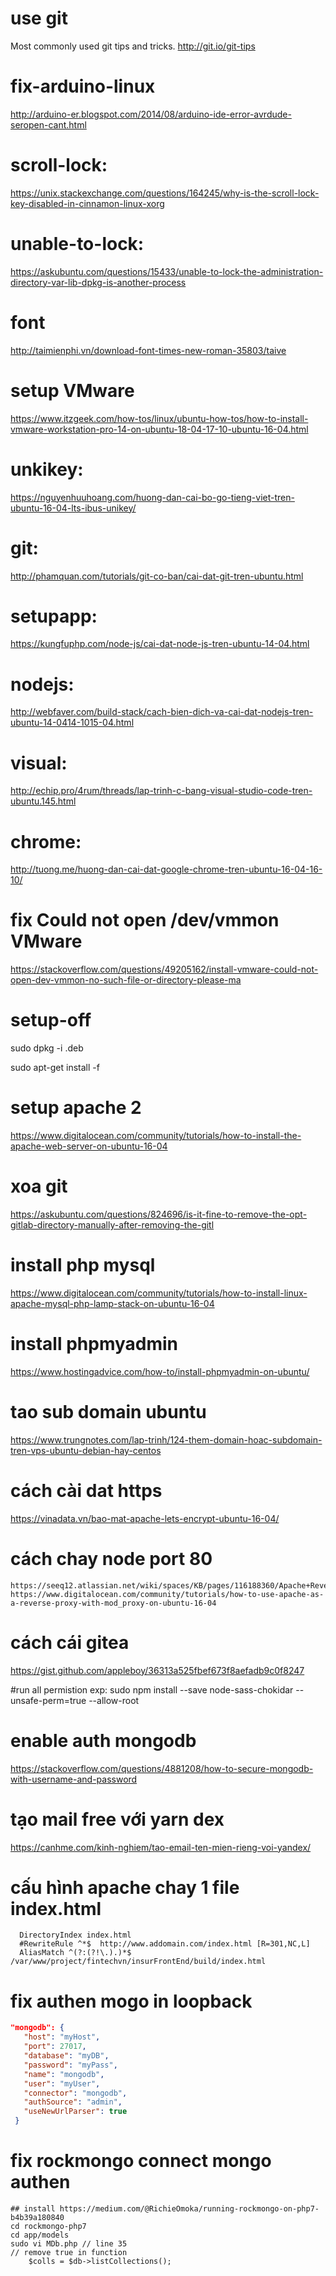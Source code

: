 # use git
  Most commonly used git tips and tricks. http://git.io/git-tips
# fix-arduino-linux
  http://arduino-er.blogspot.com/2014/08/arduino-ide-error-avrdude-seropen-cant.html
# scroll-lock:
  https://unix.stackexchange.com/questions/164245/why-is-the-scroll-lock-key-disabled-in-cinnamon-linux-xorg
# unable-to-lock:
 https://askubuntu.com/questions/15433/unable-to-lock-the-administration-directory-var-lib-dpkg-is-another-process
# font
  http://taimienphi.vn/download-font-times-new-roman-35803/taive
# setup VMware
  https://www.itzgeek.com/how-tos/linux/ubuntu-how-tos/how-to-install-vmware-workstation-pro-14-on-ubuntu-18-04-17-10-ubuntu-16-04.html
# unkikey: 
  https://nguyenhuuhoang.com/huong-dan-cai-bo-go-tieng-viet-tren-ubuntu-16-04-lts-ibus-unikey/
# git: 
  http://phamquan.com/tutorials/git-co-ban/cai-dat-git-tren-ubuntu.html
# setupapp: 
  https://kungfuphp.com/node-js/cai-dat-node-js-tren-ubuntu-14-04.html
# nodejs: 
  http://webfaver.com/build-stack/cach-bien-dich-va-cai-dat-nodejs-tren-ubuntu-14-0414-1015-04.html
# visual: 
  http://echip.pro/4rum/threads/lap-trinh-c-bang-visual-studio-code-tren-ubuntu.145.html
# chrome: 
  http://tuong.me/huong-dan-cai-dat-google-chrome-tren-ubuntu-16-04-16-10/
# fix Could not open /dev/vmmon VMware
  https://stackoverflow.com/questions/49205162/install-vmware-could-not-open-dev-vmmon-no-such-file-or-directory-please-ma
# setup-off
  sudo dpkg -i <tenfile>.deb
  
  sudo apt-get install -f
  
  # setup apache 2
  https://www.digitalocean.com/community/tutorials/how-to-install-the-apache-web-server-on-ubuntu-16-04
  
  # xoa git
  https://askubuntu.com/questions/824696/is-it-fine-to-remove-the-opt-gitlab-directory-manually-after-removing-the-gitl
  
  # install php mysql
  https://www.digitalocean.com/community/tutorials/how-to-install-linux-apache-mysql-php-lamp-stack-on-ubuntu-16-04
  
  # install phpmyadmin
  https://www.hostingadvice.com/how-to/install-phpmyadmin-on-ubuntu/
  
  # tao sub domain ubuntu
  https://www.trungnotes.com/lap-trinh/124-them-domain-hoac-subdomain-tren-vps-ubuntu-debian-hay-centos
  
  # cách cài dat https
  https://vinadata.vn/bao-mat-apache-lets-encrypt-ubuntu-16-04/
  
  # cách chay node port 80
    https://seeq12.atlassian.net/wiki/spaces/KB/pages/116188360/Apache+Reverse+Proxy+for+HTTPS+on+Ubuntu
    https://www.digitalocean.com/community/tutorials/how-to-use-apache-as-a-reverse-proxy-with-mod_proxy-on-ubuntu-16-04
 # cách cái gitea
  https://gist.github.com/appleboy/36313a525fbef673f8aefadb9c0f8247
  
 #run all permistion
  exp: sudo npm install --save node-sass-chokidar --unsafe-perm=true --allow-root
  
 # enable auth mongodb
  https://stackoverflow.com/questions/4881208/how-to-secure-mongodb-with-username-and-password
 # tạo mail free với yarn dex
 https://canhme.com/kinh-nghiem/tao-email-ten-mien-rieng-voi-yandex/
 
 # cấu hình apache chay 1 file index.html
      DirectoryIndex index.html
      #RewriteRule ^*$  http://www.addomain.com/index.html [R=301,NC,L]
      AliasMatch ^(?:(?!\.).)*$ /var/www/project/fintechvn/insurFrontEnd/build/index.html
      
 # fix authen mogo in loopback
 ```json
 "mongodb": {
    "host": "myHost",
    "port": 27017,
    "database": "myDB",
    "password": "myPass",
    "name": "mongodb",
    "user": "myUser",
    "connector": "mongodb",
    "authSource": "admin",
    "useNewUrlParser": true
  }
  ```
  
  # fix rockmongo connect mongo authen
    ## install https://medium.com/@RichieOmoka/running-rockmongo-on-php7-b4b39a180840
    cd rockmongo-php7
    cd app/models
    sudo vi MDb.php // line 35
    // remove true in function 
        $colls = $db->listCollections();

